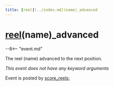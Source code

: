 ```yaml
---
title: [reel](../index.md)(name)_advanced
---
```


# [reel](../index.md)(name)_advanced


--8<-- "event.md"

The reel (name) advanced to the next position.

*This event does not have any keyword arguments*

Event is posted by [score_reels:](../config/score_reels.md)
